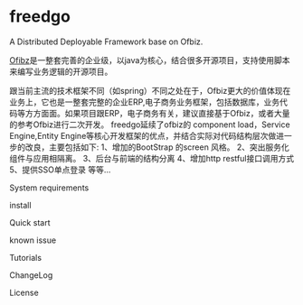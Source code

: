  freedgo
==========

A Distributed Deployable Framework base on Ofbiz.

[Ofibz](http://ofbiz.apache.org/)是一整套完善的企业级，以java为核心，结合很多开源项目，支持使用脚本来编写业务逻辑的开源项目。

跟当前主流的技术框架不同（如spring）不同之处在于，Ofbiz更大的价值体现在业务上，它也是一整套完整的企业ERP,电子商务业务框架，包括数据库，业务代码等方方面面。如果项目跟ERP，电子商务有关，建议直接基于Ofbiz，或者大量的参考Ofbiz进行二次开发。
freedgo延续了ofbiz的 component load，Service Engine,Entity Engine等核心开发框架的优点，并结合实际对代码结构层次做进一步的改良，主要包括如下:
1、增加的BootStrap 的screen 风格。
2、突出服务化组件与应用相隔离。
3、后台与前端的结构分离
4、增加http restful接口调用方式
5、提供SSO单点登录
等等...

System requirements

install


Quick start





known issue


Tutorials


ChangeLog



License